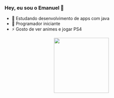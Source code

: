 ### Hey, eu sou o Emanuel 👋


- 🔭 Estudando desenvolvimento de apps com java
- 🌱 Programador iniciante
- ⚡ Gosto de ver animes e jogar PS4
<div align="center">
  <a href="https://github.com/emanueldemarao18">
  <img height="180em" src="https://github-readme-stats.vercel.app/api?username=emanueldemarao18&show_icons=false&theme=Blue&include_all_commits=true&count_private=true"/>
</div>
